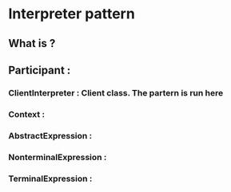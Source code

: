 # Interpreter pattern

## What is ?

## Participant :
### ClientInterpreter     : Client class. The partern is run here
### Context               : 
### AbstractExpression    :
### NonterminalExpression :
### TerminalExpression    :
